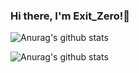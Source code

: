 ### Hi there, I'm Exit_Zero!👋
![Anurag's github stats](https://github-readme-stats.vercel.app/api?username=exit-zer0)

![Anurag's github stats](https://github-readme-stats.vercel.app/api/top-langs/?username=exit-zer0)
